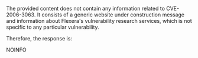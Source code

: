 The provided content does not contain any information related to CVE-2006-3063. It consists of a generic website under construction message and information about Flexera's vulnerability research services, which is not specific to any particular vulnerability.

Therefore, the response is:

NOINFO